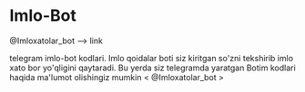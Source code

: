 # Imlo-Bot

@Imloxatolar_bot --> link 

telegram imlo-bot  kodlari.
Imlo qoidalar boti siz kiritgan so'zni tekshirib imlo xato bor yo'qligini qaytaradi.
Bu yerda siz telegramda yaratgan Botim kodlari haqida ma'lumot olishingiz mumkin < @Imloxatolar_bot >
